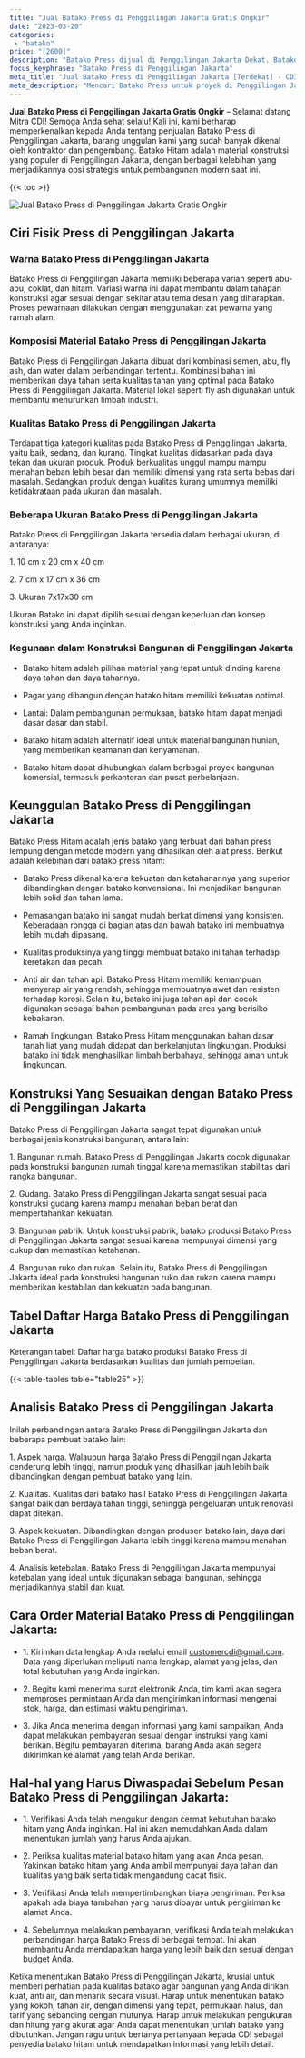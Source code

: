 ```yaml
---
title: "Jual Batako Press di Penggilingan Jakarta Gratis Ongkir"
date: "2023-03-20"
categories:
 - "batako"
price: "[2600]"
description: "Batako Press dijual di Penggilingan Jakarta Dekat. Batako Press ini sering digunakan dalam proyek pembangunan sebagai material dinding yang kuat dan tahan lama. Hubungi kami untuk informasi lebih lanjut."
focus_keyphrase: "Batako Press di Penggilingan Jakarta"
meta_title: "Jual Batako Press di Penggilingan Jakarta [Terdekat] - CDI"
meta_description: "Mencari Batako Press untuk proyek di Penggilingan Jakarta? Kami menawarkan Batako Press berkualitas untuk bahan bangunan dinding. Segera dapatkan penawaran terbaik."
---
```


**Jual Batako Press di Penggilingan Jakarta Gratis Ongkir** – Selamat datang Mitra CDI! Semoga Anda sehat selalu! Kali ini, kami berharap memperkenalkan kepada Anda tentang penjualan Batako Press di Penggilingan Jakarta, barang unggulan kami yang sudah banyak dikenal oleh kontraktor dan pengembang. Batako Hitam adalah material konstruksi yang populer di Penggilingan Jakarta, dengan berbagai kelebihan yang menjadikannya opsi strategis untuk pembangunan modern saat ini.

{{< toc >}}

![Jual Batako Press di Penggilingan Jakarta Gratis Ongkir](/images/batako/batako-press-30.jpg)

## Ciri Fisik Press di Penggilingan Jakarta

### Warna Batako Press di Penggilingan Jakarta

Batako Press di Penggilingan Jakarta memiliki beberapa varian seperti abu-abu, coklat, dan hitam. Variasi warna ini dapat membantu dalam tahapan konstruksi agar sesuai dengan sekitar atau tema desain yang diharapkan. Proses pewarnaan dilakukan dengan menggunakan zat pewarna yang ramah alam.

### Komposisi Material Batako Press di Penggilingan Jakarta

Batako Press di Penggilingan Jakarta dibuat dari kombinasi semen, abu, fly ash, dan water dalam perbandingan tertentu. Kombinasi bahan ini memberikan daya tahan serta kualitas tahan yang optimal pada Batako Press di Penggilingan Jakarta. Material lokal seperti fly ash digunakan untuk membantu menurunkan limbah industri.

### Kualitas Batako Press di Penggilingan Jakarta

Terdapat tiga kategori kualitas pada Batako Press di Penggilingan Jakarta, yaitu baik, sedang, dan kurang. Tingkat kualitas didasarkan pada daya tekan dan ukuran produk. Produk berkualitas unggul mampu mampu menahan beban lebih besar dan memiliki dimensi yang rata serta bebas dari masalah. Sedangkan produk dengan kualitas kurang umumnya memiliki ketidakrataan pada ukuran dan masalah.

### Beberapa Ukuran Batako Press di Penggilingan Jakarta

Batako Press di Penggilingan Jakarta tersedia dalam berbagai ukuran, di antaranya:

1\. 10 cm x 20 cm x 40 cm

2\. 7 cm x 17 cm x 36 cm

3\. Ukuran 7x17x30 cm

Ukuran Batako ini dapat dipilih sesuai dengan keperluan dan konsep konstruksi yang Anda inginkan.

### Kegunaan dalam Konstruksi Bangunan di Penggilingan Jakarta

*   Batako hitam adalah pilihan material yang tepat untuk dinding karena daya tahan dan daya tahannya.

*   Pagar yang dibangun dengan batako hitam memiliki kekuatan optimal.

*   Lantai: Dalam pembangunan permukaan, batako hitam dapat menjadi dasar dasar dan stabil.

*   Batako hitam adalah alternatif ideal untuk material bangunan hunian, yang memberikan keamanan dan kenyamanan.

*   Batako hitam dapat dihubungkan dalam berbagai proyek bangunan komersial, termasuk perkantoran dan pusat perbelanjaan.

## Keunggulan Batako Press di Penggilingan Jakarta

Batako Press Hitam adalah jenis batako yang terbuat dari bahan press lempung dengan metode modern yang dihasilkan oleh alat press. Berikut adalah kelebihan dari batako press hitam:

*   Batako Press dikenal karena kekuatan dan ketahanannya yang superior dibandingkan dengan batako konvensional. Ini menjadikan bangunan lebih solid dan tahan lama.

*   Pemasangan batako ini sangat mudah berkat dimensi yang konsisten. Keberadaan rongga di bagian atas dan bawah batako ini membuatnya lebih mudah dipasang.

*   Kualitas produksinya yang tinggi membuat batako ini tahan terhadap keretakan dan pecah.

*   Anti air dan tahan api. Batako Press Hitam memiliki kemampuan menyerap air yang rendah, sehingga membuatnya awet dan resisten terhadap korosi. Selain itu, batako ini juga tahan api dan cocok digunakan sebagai bahan pembangunan pada area yang berisiko kebakaran.

*   Ramah lingkungan. Batako Press Hitam menggunakan bahan dasar tanah liat yang mudah didapat dan berkelanjutan lingkungan. Produksi batako ini tidak menghasilkan limbah berbahaya, sehingga aman untuk lingkungan.

## Konstruksi Yang Sesuaikan dengan Batako Press di Penggilingan Jakarta

Batako Press di Penggilingan Jakarta sangat tepat digunakan untuk berbagai jenis konstruksi bangunan, antara lain:

1\.  Bangunan rumah. Batako Press di Penggilingan Jakarta cocok digunakan pada konstruksi bangunan rumah tinggal karena memastikan stabilitas dari rangka bangunan.

2\.  Gudang. Batako Press di Penggilingan Jakarta sangat sesuai pada konstruksi gudang karena mampu menahan beban berat dan mempertahankan kekuatan.

3\.  Bangunan pabrik. Untuk konstruksi pabrik, batako produksi Batako Press di Penggilingan Jakarta sangat sesuai karena mempunyai dimensi yang cukup dan memastikan ketahanan.

4\.  Bangunan ruko dan rukan. Selain itu, Batako Press di Penggilingan Jakarta ideal pada konstruksi bangunan ruko dan rukan karena mampu memberikan kestabilan dan kekuatan pada bangunan.

## Tabel Daftar Harga Batako Press di Penggilingan Jakarta

Keterangan tabel: Daftar harga batako produksi Batako Press di Penggilingan Jakarta berdasarkan kualitas dan jumlah pembelian.

{{< table-tables table="table25" >}} 

## Analisis Batako Press di Penggilingan Jakarta

Inilah perbandingan antara Batako Press di Penggilingan Jakarta dan beberapa pembuat batako lain:

1\.  Aspek harga. Walaupun harga Batako Press di Penggilingan Jakarta cenderung lebih tinggi, namun produk yang dihasilkan jauh lebih baik dibandingkan dengan pembuat batako yang lain.

2\.  Kualitas. Kualitas dari batako hasil Batako Press di Penggilingan Jakarta sangat baik dan berdaya tahan tinggi, sehingga pengeluaran untuk renovasi dapat ditekan.

3\.  Aspek kekuatan. Dibandingkan dengan produsen batako lain, daya dari Batako Press di Penggilingan Jakarta lebih tinggi karena mampu menahan beban berat.

4\.  Analisis ketebalan. Batako Press di Penggilingan Jakarta mempunyai ketebalan yang ideal untuk digunakan sebagai bangunan, sehingga menjadikannya stabil dan kuat.

## Cara Order Material Batako Press di Penggilingan Jakarta:

*   1\. Kirimkan data lengkap Anda melalui email customercdi@gmail.com. Data yang diperlukan meliputi nama lengkap, alamat yang jelas, dan total kebutuhan yang Anda inginkan.

*   2\. Begitu kami menerima surat elektronik Anda, tim kami akan segera memproses permintaan Anda dan mengirimkan informasi mengenai stok, harga, dan estimasi waktu pengiriman.

*   3\. Jika Anda menerima dengan informasi yang kami sampaikan, Anda dapat melakukan pembayaran sesuai dengan instruksi yang kami berikan. Begitu pembayaran diterima, barang Anda akan segera dikirimkan ke alamat yang telah Anda berikan.

## Hal-hal yang Harus Diwaspadai Sebelum Pesan Batako Press di Penggilingan Jakarta:

*   1\. Verifikasi Anda telah mengukur dengan cermat kebutuhan batako hitam yang Anda inginkan. Hal ini akan memudahkan Anda dalam menentukan jumlah yang harus Anda ajukan.

*   2\. Periksa kualitas material batako hitam yang akan Anda pesan. Yakinkan batako hitam yang Anda ambil mempunyai daya tahan dan kualitas yang baik serta tidak mengandung cacat fisik.

*   3\. Verifikasi Anda telah mempertimbangkan biaya pengiriman. Periksa apakah ada biaya tambahan yang harus dibayar untuk pengiriman ke alamat Anda.

*   4\. Sebelumnya melakukan pembayaran, verifikasi Anda telah melakukan perbandingan harga Batako Press di berbagai tempat. Ini akan membantu Anda mendapatkan harga yang lebih baik dan sesuai dengan budget Anda.

Ketika menentukan Batako Press di Penggilingan Jakarta, krusial untuk memberi perhatian pada kualitas batako agar bangunan yang Anda dirikan kuat, anti air, dan menarik secara visual. Harap untuk menentukan batako yang kokoh, tahan air, dengan dimensi yang tepat, permukaan halus, dan tarif yang sebanding dengan mutunya. Harap untuk melakukan pengukuran dan hitung yang akurat agar Anda dapat menentukan jumlah batako yang dibutuhkan. Jangan ragu untuk bertanya pertanyaan kepada CDI sebagai penyedia batako hitam untuk mendapatkan informasi yang lebih detail.
